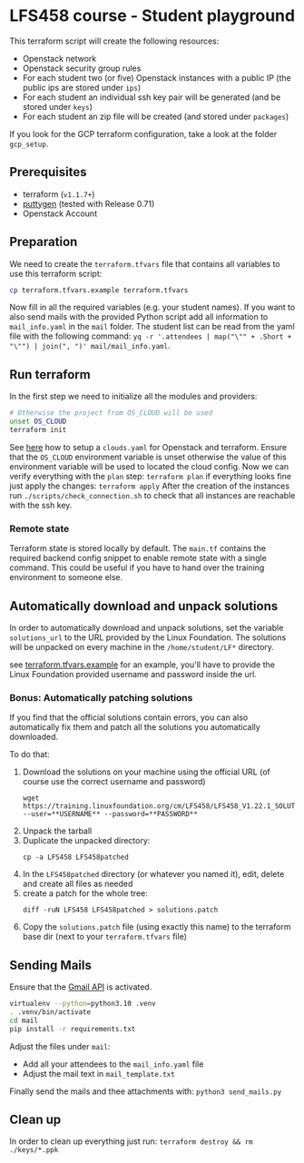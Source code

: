 # LFS458 course - Student playground

This terraform script will create the following resources:

- Openstack network
- Openstack security group rules
- For each student two (or five) Openstack instances with a public IP (the public ips are stored under `ips`)
- For each student an individual ssh key pair will be generated (and be stored under `keys`)
- For each student an zip file will be created (and stored under `packages`)

If you look for the GCP terraform configuration, take a look at the folder `gcp_setup`.

## Prerequisites

- terraform (`v1.1.7+`)
- [puttygen](https://www.puttygen.com/) (tested with Release 0.71)
- Openstack Account

## Preparation

We need to create the `terraform.tfvars` file that contains all variables to use this terraform script:

```bash
cp terraform.tfvars.example terraform.tfvars
```

Now fill in all the required variables (e.g. your student names).
If you want to also send mails with the provided Python script add all information to `mail_info.yaml` in the `mail` folder.
The student list can be read from the yaml file with the following command: `yq -r '.attendees | map("\"" + .Short + "\"") | join(", ")' mail/mail_info.yaml`.

## Run terraform

In the first step we need to initialize all the modules and providers:

```bash
# Otherwise the project from OS_CLOUD will be used
unset OS_CLOUD
terraform init
```

See [here](https://docs.openstack.org/openstacksdk/latest/user/guides/connect_from_config.html) how to setup a `clouds.yaml` for Openstack and terraform.
Ensure that the `OS_CLOUD` environment variable is unset otherwise the value of this environment variable will be used to located the cloud config.
Now we can verify everything with the `plan` step: `terraform plan` if everything looks fine just apply the changes: `terraform apply`
After the creation of the instances run `./scripts/check_connection.sh` to check that all instances are reachable with the ssh key.


### Remote state

Terraform state is stored locally by default. The `main.tf` contains the required backend config snippet to enable remote state with a single command.
This could be useful if you have to hand over the training environment to someone else.

## Automatically download and unpack solutions

In order to automatically download and unpack solutions, set the variable `solutions_url` to the URL provided by the Linux Foundation. The solutions will be unpacked on every machine in the `/home/student/LF*` directory.

see [terraform.tfvars.example](terraform.tfvars.example) for an example, you'll have to provide the Linux Foundation provided username and password inside the url.

### Bonus: Automatically patching solutions

If you find that the official solutions contain errors, you can also automatically fix them and patch all the solutions you automatically downloaded.

To do that:

1. Download the solutions on your machine using the official URL (of course use the correct username and password)
   ```
   wget https://training.linuxfoundation.org/cm/LFS458/LFS458_V1.22.1_SOLUTIONS.tar.xz  --user=**USERNAME** --password=**PASSWORD**
   ```
1. Unpack the tarball
1. Duplicate the unpacked directory:
   ```
   cp -a LFS458 LFS458patched
   ```
1. In the `LFS458patched` directory (or whatever you named it), edit, delete and create all files as needed
1. create a patch for the whole tree:
   ```
   diff -ruN LFS458 LFS458patched > solutions.patch
   ```
1. Copy the `solutions.patch` file (using exactly this name) to the terraform base dir (next to your `terraform.tfvars` file)

## Sending Mails

Ensure that the [Gmail API](https://developers.google.com/gmail/api/quickstart/python#step_1_turn_on_the) is activated.

```bash
virtualenv --python=python3.10 .venv
. .venv/bin/activate
cd mail
pip install -r requirements.txt
```

Adjust the files under `mail`:

- Add all your attendees to the `mail_info.yaml` file
- Adjust the mail text in `mail_template.txt`

Finally send the mails and thee attachments with: `python3 send_mails.py`

## Clean up

In order to clean up everything just run: `terraform destroy && rm ./keys/*.ppk`
